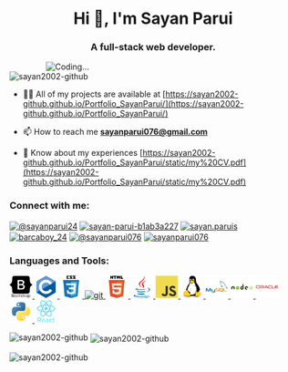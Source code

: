 <h1 align="center">Hi 👋, I'm Sayan Parui</h1>
<h3 align="center">A full-stack web developer.</h3>

<img src="https://media0.giphy.com/media/26tn33aiTi1jkl6H6/giphy.gif" alt="Coding..." align="right" width="440">

<p align="left"> <img src="https://komarev.com/ghpvc/?username=sayan2002-github&label=Profile%20views&color=131515&style=flat" alt="sayan2002-github" /> </p>

- 👨‍💻 All of my projects are available at [https://sayan2002-github.github.io/Portfolio_SayanParui/](https://sayan2002-github.github.io/Portfolio_SayanParui/)

- 📫 How to reach me **sayanparui076@gmail.com**

- 📄 Know about my experiences [https://sayan2002-github.github.io/Portfolio_SayanParui/static/my%20CV.pdf](https://sayan2002-github.github.io/Portfolio_SayanParui/static/my%20CV.pdf)

<h3 align="left">Connect with me:</h3>
<p align="left">
<a href="https://twitter.com/@sayanparui24" target="blank"><img align="center" src="https://raw.githubusercontent.com/rahuldkjain/github-profile-readme-generator/master/src/images/icons/Social/twitter.svg" alt="@sayanparui24" height="30" width="40" /></a>
<a href="https://linkedin.com/in/sayan-parui-b1ab3a227" target="blank"><img align="center" src="https://raw.githubusercontent.com/rahuldkjain/github-profile-readme-generator/master/src/images/icons/Social/linked-in-alt.svg" alt="sayan-parui-b1ab3a227" height="30" width="40" /></a>
<a href="https://fb.com/sayan.paruis" target="blank"><img align="center" src="https://raw.githubusercontent.com/rahuldkjain/github-profile-readme-generator/master/src/images/icons/Social/facebook.svg" alt="sayan.paruis" height="30" width="40" /></a>
<a href="https://instagram.com/barcaboy_24" target="blank"><img align="center" src="https://raw.githubusercontent.com/rahuldkjain/github-profile-readme-generator/master/src/images/icons/Social/instagram.svg" alt="barcaboy_24" height="30" width="40" /></a>
<a href="https://www.hackerearth.com/@sayanparui076" target="blank"><img align="center" src="https://raw.githubusercontent.com/rahuldkjain/github-profile-readme-generator/master/src/images/icons/Social/hackerearth.svg" alt="@sayanparui076" height="30" width="40" /></a>
<a href="https://auth.geeksforgeeks.org/user/sayanparui076" target="blank"><img align="center" src="https://raw.githubusercontent.com/rahuldkjain/github-profile-readme-generator/master/src/images/icons/Social/geeks-for-geeks.svg" alt="sayanparui076" height="30" width="40" /></a>
</p>

<h3 align="left">Languages and Tools:</h3>
<p align="left"> <a href="https://getbootstrap.com" target="_blank" rel="noreferrer"> <img src="https://raw.githubusercontent.com/devicons/devicon/master/icons/bootstrap/bootstrap-plain-wordmark.svg" alt="bootstrap" width="40" height="40"/> </a> <a href="https://www.cprogramming.com/" target="_blank" rel="noreferrer"> <img src="https://raw.githubusercontent.com/devicons/devicon/master/icons/c/c-original.svg" alt="c" width="40" height="40"/> </a> <a href="https://www.w3schools.com/css/" target="_blank" rel="noreferrer"> <img src="https://raw.githubusercontent.com/devicons/devicon/master/icons/css3/css3-original-wordmark.svg" alt="css3" width="40" height="40"/> </a> <a href="https://git-scm.com/" target="_blank" rel="noreferrer"> <img src="https://www.vectorlogo.zone/logos/git-scm/git-scm-icon.svg" alt="git" width="40" height="40"/> </a> <a href="https://www.w3.org/html/" target="_blank" rel="noreferrer"> <img src="https://raw.githubusercontent.com/devicons/devicon/master/icons/html5/html5-original-wordmark.svg" alt="html5" width="40" height="40"/> </a> <a href="https://www.java.com" target="_blank" rel="noreferrer"> <img src="https://raw.githubusercontent.com/devicons/devicon/master/icons/java/java-original.svg" alt="java" width="40" height="40"/> </a> <a href="https://developer.mozilla.org/en-US/docs/Web/JavaScript" target="_blank" rel="noreferrer"> <img src="https://raw.githubusercontent.com/devicons/devicon/master/icons/javascript/javascript-original.svg" alt="javascript" width="40" height="40"/> </a> <a href="https://www.linux.org/" target="_blank" rel="noreferrer"> <img src="https://raw.githubusercontent.com/devicons/devicon/master/icons/linux/linux-original.svg" alt="linux" width="40" height="40"/> </a> <a href="https://www.mysql.com/" target="_blank" rel="noreferrer"> <img src="https://raw.githubusercontent.com/devicons/devicon/master/icons/mysql/mysql-original-wordmark.svg" alt="mysql" width="40" height="40"/> </a> <a href="https://nodejs.org" target="_blank" rel="noreferrer"> <img src="https://raw.githubusercontent.com/devicons/devicon/master/icons/nodejs/nodejs-original-wordmark.svg" alt="nodejs" width="40" height="40"/> </a> <a href="https://www.oracle.com/" target="_blank" rel="noreferrer"> <img src="https://raw.githubusercontent.com/devicons/devicon/master/icons/oracle/oracle-original.svg" alt="oracle" width="40" height="40"/> </a> <a href="https://www.python.org" target="_blank" rel="noreferrer"> <img src="https://raw.githubusercontent.com/devicons/devicon/master/icons/python/python-original.svg" alt="python" width="40" height="40"/> </a> <a href="https://reactjs.org/" target="_blank" rel="noreferrer"> <img src="https://raw.githubusercontent.com/devicons/devicon/master/icons/react/react-original-wordmark.svg" alt="react" width="40" height="40"/> </a> </p>

<p><img align="left" src="https://github-readme-stats.vercel.app/api/top-langs?username=sayan2002-github&show_icons=true&theme=dark&locale=en&layout=compact" alt="sayan2002-github" /></p>

<p>&nbsp;<img align="center" src="https://github-readme-stats.vercel.app/api?username=sayan2002-github&show_icons=true&theme=dark&locale=en" alt="sayan2002-github" /></p>

<p><img align="center" src="https://github-readme-streak-stats.herokuapp.com/?user=sayan2002-github&theme=dark" alt="sayan2002-github" /></p>
